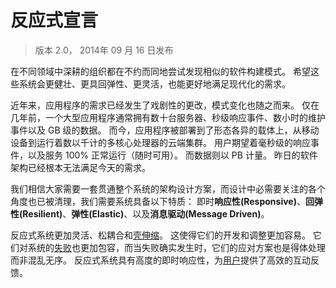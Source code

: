 # 反应式宣言

> 版本 2.0， 2014年 09 月 16 日发布

在不同领域中深耕的组织都在不约而同地尝试发现相似的软件构建模式。
希望这些系统会更健壮、更具回弹性、更灵活，也能更好地满足现代化的需求。

近年来，应用程序的需求已经发生了戏剧性的更改，模式变化也随之而来。
仅在几年前，一个大型应用程序通常拥有数十台服务器、秒级响应事件、数小时的维护事件以及 GB 级的数据。
而今，应用程序被部署到了形态各异的载体上，从移动设备到运行着数以千计的多核心处理器的云端集群。
用户期望着毫秒级的响应事件，以及服务 100% 正常运行（随时可用）。
而数据则以 PB 计量。
昨日的软件架构已经根本无法满足今天的需求。

我们相信大家需要一套贯通整个系统的架构设计方案，而设计中必需要关注的各个角度也已被清理，我们需要系统具备以下特质：
即时**响应性(Responsive)**、**回弹性(Resilient)**、**弹性(Elastic)**、以及**消息驱动(Message Driven)**。

反应式系统更加灵活、松耦合和[壳伸缩]()。
这使得它们的开发和调整更加容易。
它们对系统的[失败]()也更加包容，而当失败确实发生时，它们的应对方案也是得体处理而非混乱无序。
反应式系统具有高度的即时响应性，为[用户]()提供了高效的互动反馈。
